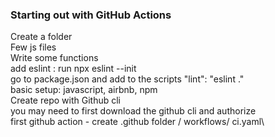 ### Starting out with GitHub Actions

Create a folder\
Few js files\
Write some functions\
add eslint : run npx eslint --init\
go to package.json and add to the scripts "lint": "eslint ."\
basic setup: javascript, airbnb, npm\
Create repo with Github cli\
you may need to first download the github cli and authorize\
first github action - create .github folder / workflows/ ci.yaml\
